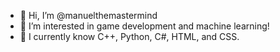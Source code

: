 - 👋 Hi, I’m @manuelthemastermind
- 👀 I’m interested in game development and machine learning!
- 🌱 I currently know C++, Python, C#, HTML, and CSS.




<!---
manuelthemastermind/manuelthemastermind is a ✨ special ✨ repository because its `README.md` (this file) appears on your GitHub profile.
You can click the Preview link to take a look at your changes.
--->
